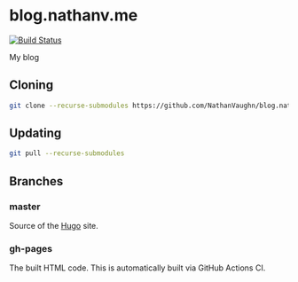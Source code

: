 # blog.nathanv.me
[![Build Status](https://github.com/NathanVaughn/blog.nathanv.me/workflows/Build/badge.svg)](https://github.com/NathanVaughn/blog.nathanv.me/actions?workflow=Build)

My blog

## Cloning

```bash
git clone --recurse-submodules https://github.com/NathanVaughn/blog.nathanv.me.git
```

## Updating

```bash
git pull --recurse-submodules
```

## Branches

### master

Source of the [Hugo](https://gohugo.io/) site.

### gh-pages

The built HTML code. This is automatically built via GitHub Actions CI.
